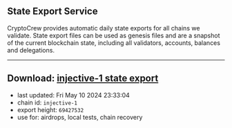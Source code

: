## State Export Service
CryptoCrew provides automatic daily state exports for all chains we validate. State export files can be used as genesis files and are a snapshot of the current blockchain state, including all validators, accounts, balances and delegations.

---
**Download: [injective-1 state export](https://dl-eu2.ccvalidators.com/SERVICE/injective/injective-1_export_69427532.json)**
---

- last updated: Fri May 10 2024 23:33:04
- chain id: `injective-1`
- export height: `69427532`
- use for: airdrops, local tests, chain recovery
